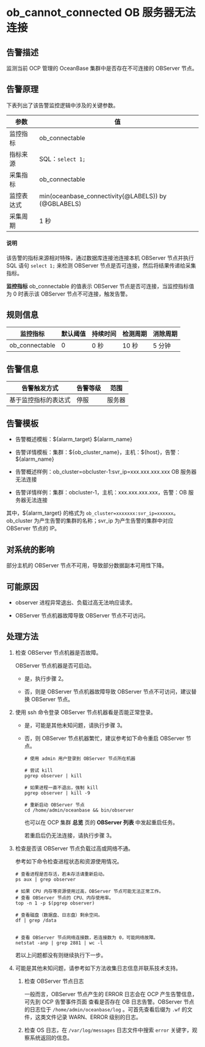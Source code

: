 # ob_cannot_connected OB 服务器无法连接

## 告警描述

监测当前 OCP 管理的 OceanBase 集群中是否存在不可连接的 OBServer 节点。

## 告警原理

下表列出了该告警监控逻辑中涉及的关键参数。

|  参数   |                      值                      |
|-------|---------------------------------------------|
| 监控指标  | ob_connectable                              |
| 指标来源  | SQL：`select 1;`                            |
| 采集指标  | ob_connectable                              |
| 监控表达式 | min(oceanbase_connectivity{@LABELS}) by (@GBLABELS) |
| 采集周期  | 1 秒                                         |

  <main id="notice" type='explain'>
    <h4>说明</h4>
    <p>该告警的指标来源相对特殊，通过数据库连接池连接本机 OBServer 节点并执行 SQL 语句 <code>select 1;</code> 来检测 OBServer 节点是否可连接，然后将结果传递给采集指标。</p>
  </main>

**监控指标** ob_connectable 的值表示 OBServer 节点是否可连接，当监控指标值为 0 时表示该 OBServer 节点不可连接，触发告警。

## 规则信息

|      监控指标      | 默认阈值 | 持续时间 |         检测周期         | 消除周期 |
|----------------|------|------|----------------------|------|
| ob_connectable | 0    | 0 秒  | 10 秒 | 5 分钟 |

## 告警信息

|   告警触发方式   | 告警等级 | 范围  |
|------------|------|-----|
| 基于监控指标的表达式 | 停服   | 服务器 |

## 告警模板

* 告警概述模板：\${alarm_target} ${alarm_name}

* 告警详情模板：集群：\${ob_cluster_name}，主机：\${host}，告警：\${alarm_name}

* 告警概述样例：ob_cluster=obcluster-1:svr_ip=xxx.xxx.xxx.xxx OB 服务器无法连接

* 告警详情样例：集群：obcluster-1，主机：xxx.xxx.xxx.xxx，告警：OB 服务器无法连接

其中，${alarm_target} 的格式为 `ob_cluster=xxxxxxx:svr_ip=xxxxxx`。ob_cluster 为产生告警的集群的名称；svr_ip 为产生告警的集群中对应 OBServer 节点的 IP。

## 对系统的影响

部分主机的 OBServer 节点不可用，导致部分数据副本可用性下降。

## 可能原因

* observer 进程异常退出、负载过高无法响应请求。

* OBServer 节点机器故障导致 OBServer 节点不可访问。

## 处理方法

1. 检查 OBServer 节点机器是否故障。

   OBServer 节点机器是否可启动。
   * 是，执行步骤 2。

   * 否，则是 OBServer 节点机器故障导致 OBServer 节点不可访问，建议替换 OBServer 节点。

2. 使用 ssh 命令登录 OBServer 节点机器看是否能正常登录。

   * 是，可能是其他未知问题，请执行步骤 3。

   * 否，则 OBServer 节点机器繁忙，建议参考如下命令重启 OBServer 节点。

     ```shell
     # 使用 admin 用户登录到 OBServer 节点所在机器
     
     # 尝试 kill
     pgrep observer | kill
     
     # 如果进程一直不退出，强制 kill
     pgrep observer | kill -9
     
     # 重新启动 OBServer 节点
     cd /home/admin/oceanbase && bin/observer
     ```

     也可以在 OCP 集群 **总览** 页的 **OBServer 列表** 中发起重启任务。

     若重启后仍无法连接，请执行步骤 3。

3. 检查是否该 OBServer 节点负载过高或网络不通。

   参考如下命令检查进程状态和资源使用情况。

   ```shell
   # 查看进程是否存活，若未存活请重新启动。
   ps aux | grep observer
   
   # 如果 CPU 内存等资源使用过高，OBServer 节点可能无法正常工作。
   # 查看 OBServer 节点的 CPU、内存使用率。
   top -n 1 -p $(pgrep observer)
   
   # 查看磁盘（数据盘、日志盘）剩余空间。
   df | grep /data
   
   
   # 查看 OBServer 节点网络连接数，若连接数为 0，可能网络故障。
   netstat -anp | grep 2881 | wc -l
   ```

   若以上问题都没有则继续执行下一步。

4. 可能是其他未知问题，请参考如下方法收集日志信息并联系技术支持。

   1. 检查 OBServer 节点日志

      一般而言，OBServer 节点产生的 ERROR 日志会在 OCP 产生告警信息，可先到 OCP 告警事件页面 查看是否存在 OB 日志告警。OBServer 节点的日志位于 `/home/admin/oceanbase/log` 。可首先查看后缀为 `.wf` 的文件，这类文件记录 WARN、ERROR 级别的日志。

   2. 检查 OS 日志，在 `/var/log/messages` 日志文件中搜索 `error` 关键字，观察系统返回的信息。
